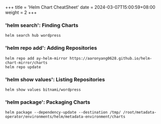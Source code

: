 +++
title = 'Helm Chart CheatSheet'
date = 2024-03-07T15:00:59+08:00
weight = 2
+++

### 'helm search': Finding Charts
```shell
helm search hub wordpress
```

### 'helm repo add': Adding Repositories
```shell
helm repo add ay-helm-mirror https://aaronyang0628.github.io/helm-chart-mirror/charts
helm repo update
```

### 'helm show values': Listing Repositories
```shell
helm show values bitnami/wordpress
```

### 'helm package': Packaging Charts
```shell
helm package --dependency-update --destination /tmp/ /root/metadata-operator/environments/helm/metadata-environment/charts
```

